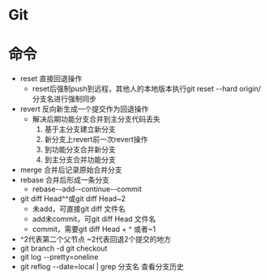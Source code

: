 # Git

# 命令
* reset 直接回退操作
  * reset后强制push到远程，其他人的本地版本执行git reset --hard origin/分支名进行强制同步
* revert 反向新生成一个提交作为回退操作
  * 解决后期功能分支合并到主分支代码丢失
    1. 基于主分支建立新分支
    2. 新分支上revert前一次revert操作
    3. 到功能分支合并新分支
    4. 到主分支合并功能分支
* merge 合并后记录原始合并分支
* rebase 合并后形成一条分支
    * rebase--add--continue--commit
* git diff Head^^或git diff Head~2
    * 未add，可直接git diff 文件名
    * add未commit，可git diff Head 文件名
    * commit，需要git diff Head + ^ 或者~1
* ^2代表第二个父节点 ~2代表回退2个提交的地方
* git branch -d  git checkout
* git log --pretty=oneline 
* git reflog --date=local | grep 分支名 查看分支历史